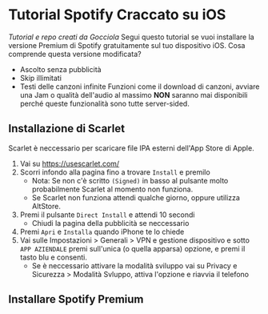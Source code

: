 # Tutorial Spotify Craccato su iOS
*Tutorial e repo creati da Gocciola*
Segui questo tutorial se vuoi installare la versione Premium di Spotify gratuitamente sul tuo dispositivo iOS.
Cosa comprende questa versione modificata?
- Ascolto senza pubblicità
- Skip illimitati
- Testi delle canzoni infinite
Funzioni come il download di canzoni, avviare una Jam o qualità dell'audio al massimo **NON** saranno mai disponibili perché queste funzionalità sono tutte server-sided.
## Installazione di Scarlet
Scarlet è neccessario per scaricare file IPA esterni dell'App Store di Apple.
1. Vai su https://usescarlet.com/
2. Scorri infondo alla pagina fino a trovare `Install` e premilo
    - Nota: Se non c'è scritto `(Signed)` in basso al pulsante molto probabilmente Scarlet al momento non funziona.
    - Se Scarlet non funziona attendi qualche giorno, oppure utilizza AltStore.
3. Premi il pulsante `Direct Install`  e attendi 10 secondi
    - Chiudi la pagina della pubblicità se neccessario
4. Premi `Apri` e `Installa` quando iPhone te lo chiede
5. Vai sulle Impostazioni > Generali > VPN e gestione dispositivo e sotto `APP AZIENDALE` premi sull'unica (o quella apparsa) opzione, e premi il tasto blu e consenti.
    - Se è neccessario attivare la modalità sviluppo vai su Privacy e Sicurezza > Modalità Svluppo, attiva l'opzione e riavvia il telefono
## Installare Spotify Premium
  
